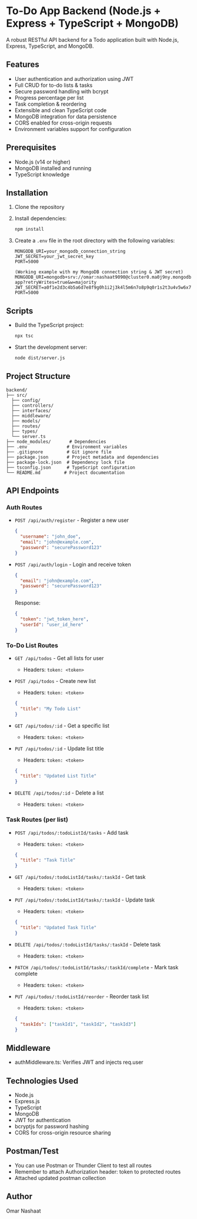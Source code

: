 # To-Do App Backend (Node.js + Express + TypeScript + MongoDB)

A robust RESTful API backend for a Todo application built with Node.js, Express, TypeScript, and MongoDB.

## Features

- User authentication and authorization using JWT
- Full CRUD for to-do lists & tasks
- Secure password handling with bcrypt
- Progress percentage per list
- Task completion & reordering
- Extensible and clean TypeScript code
- MongoDB integration for data persistence
- CORS enabled for cross-origin requests
- Environment variables support for configuration

## Prerequisites

- Node.js (v14 or higher)
- MongoDB installed and running
- TypeScript knowledge

## Installation

1. Clone the repository
2. Install dependencies:
   ```bash
   npm install
   ```
3. Create a `.env` file in the root directory with the following variables:

   ```
   MONGODB_URI=your_mongodb_connection_string
   JWT_SECRET=your_jwt_secret_key
   PORT=5000

   (Working example with my MongoDB connection string & JWT secret)
   MONGODB_URI=mongodb+srv://omar:nashaat9090@cluster0.ma0j9ny.mongodb.net/todo-app?retryWrites=true&w=majority
   JWT_SECRET=a0f1e2d3c4b5a6d7e8f9g0h1i2j3k4l5m6n7o8p9q0r1s2t3u4v5w6x7y8z9a0b1c2d3
   PORT=5000

   ```

## Scripts

- Build the TypeScript project:
  ```bash
  npx tsc
  ```
- Start the development server:
  ```bash
  node dist/server.js
  ```

## Project Structure

```
backend/
├── src/
  ├── config/
  ├── controllers/
  ├── interfaces/
  ├── middleware/
  ├── models/
  ├── routes/
  ├── types/
  └── server.ts
├── node_modules/       # Dependencies
├── .env               # Environment variables
├── .gitignore         # Git ignore file
├── package.json       # Project metadata and dependencies
├── package-lock.json  # Dependency lock file
├── tsconfig.json      # TypeScript configuration
└── README.md         # Project documentation
```

## API Endpoints

### Auth Routes

- `POST /api/auth/register` - Register a new user

  ```json
  {
    "username": "john_doe",
    "email": "john@example.com",
    "password": "securePassword123"
  }
  ```

- `POST /api/auth/login` - Login and receive token
  ```json
  {
    "email": "john@example.com",
    "password": "securePassword123"
  }
  ```
  Response:
  ```json
  {
    "token": "jwt_token_here",
    "userId": "user_id_here"
  }
  ```

### To-Do List Routes

- `GET /api/todos` - Get all lists for user

  - Headers: `token: <token>`

- `POST /api/todos` - Create new list

  - Headers: `token: <token>`

  ```json
  {
    "title": "My Todo List"
  }
  ```

- `GET /api/todos/:id` - Get a specific list

  - Headers: `token: <token>`

- `PUT /api/todos/:id` - Update list title

  - Headers: `token: <token>`

  ```json
  {
    "title": "Updated List Title"
  }
  ```

- `DELETE /api/todos/:id` - Delete a list
  - Headers: `token: <token>`

### Task Routes (per list)

- `POST /api/todos/:todoListId/tasks` - Add task

  - Headers: `token: <token>`

  ```json
  {
    "title": "Task Title"
  }
  ```

- `GET /api/todos/:todoListId/tasks/:taskId` - Get task

  - Headers: `token: <token>`

- `PUT /api/todos/:todoListId/tasks/:taskId` - Update task

  - Headers: `token: <token>`

  ```json
  {
    "title": "Updated Task Title"
  }
  ```

- `DELETE /api/todos/:todoListId/tasks/:taskId` - Delete task

  - Headers: `token: <token>`

- `PATCH /api/todos/:todoListId/tasks/:taskId/complete` - Mark task complete

  - Headers: `token: <token>`

- `PUT /api/todos/:todoListId/reorder` - Reorder task list
  - Headers: `token: <token>`
  ```json
  {
    "taskIds": ["taskId1", "taskId2", "taskId3"]
  }
  ```

## Middleware

- authMiddleware.ts: Verifies JWT and injects req.user

## Technologies Used

- Node.js
- Express.js
- TypeScript
- MongoDB
- JWT for authentication
- bcryptjs for password hashing
- CORS for cross-origin resource sharing

## Postman/Test

- You can use Postman or Thunder Client to test all routes
- Remember to attach Authorization header: token to protected routes
- Attached updated postman collection

## Author

Omar Nashaat
